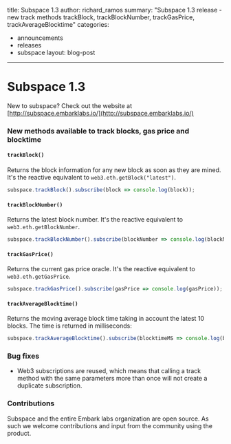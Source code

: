 title: Subspace 1.3
author: richard_ramos
summary: "Subspace 1.3 release - new track methods trackBlock, trackBlockNumber, trackGasPrice, trackAverageBlocktime"
categories:
  - announcements
  - releases
  - subspace
layout: blog-post
---

Subspace 1.3
===

New to subspace? Check out the website at [http://subspace.embarklabs.io/](http://subspace.embarklabs.io/)

### New methods available to track blocks, gas price and blocktime

#### `trackBlock()`
Returns the block information for any new block as soon as they are mined. It's the reactive equivalent to `web3.eth.getBlock("latest")`.
```js
subspace.trackBlock().subscribe(block => console.log(block));
```

#### `trackBlockNumber()`
Returns the latest block number. It's the reactive equivalent to `web3.eth.getBlockNumber`.
```js
subspace.trackBlockNumber().subscribe(blockNumber => console.log(blockNumber));
```

#### `trackGasPrice()`
Returns the current gas price oracle. It's the reactive equivalent to `web3.eth.getGasPrice`.
```js
subspace.trackGasPrice().subscribe(gasPrice => console.log(gasPrice));
```

#### `trackAverageBlocktime()`
Returns the moving average block time taking in account the latest 10 blocks. The time is returned in milliseconds:
```js
subspace.trackAverageBlocktime().subscribe(blocktimeMS => console.log(blocktimeMS));
```

### Bug fixes
- Web3 subscriptions are reused, which means that calling a track method with the same parameters more than once will not create a duplicate subscription. 

### Contributions

Subspace and the entire Embark labs organization are open source. As such we welcome contributions and input from the community using the product. 
